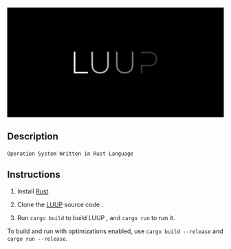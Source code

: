 <p align=center>
  <img src="./.statics/luup_logo.png"  alt="LUUP Logo" /></a>
</p>

Description
------------
`Operation System Written in Rust Language`

Instructions
------------

1. Install [Rust](http://www.rust-lang.org/install.html)

2. Clone the [LUUP](https://github.com/mpf0007/LUUP) source code .  

3. Run `cargo build` to build LUUP , and `cargo run` to run it.

To build and run with optimizations enabled, use `cargo build --release` and
`cargo run --release`.